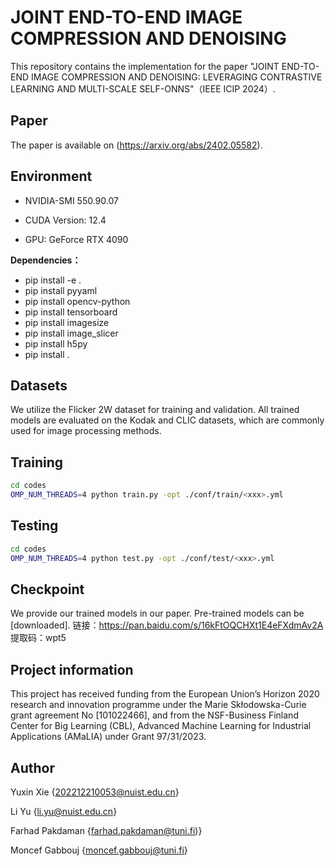 # JOINT END-TO-END IMAGE COMPRESSION AND DENOISING

This repository contains the implementation for the paper "JOINT END-TO-END IMAGE COMPRESSION AND DENOISING: LEVERAGING CONTRASTIVE LEARNING AND MULTI-SCALE SELF-ONNS"（IEEE ICIP 2024）.

## Paper
The paper is available on (https://arxiv.org/abs/2402.05582). 

## **Environment**

* NVIDIA-SMI 550.90.07
  
* CUDA Version: 12.4
  
* GPU: GeForce RTX 4090

**Dependencies：**

* pip install -e .
* pip install pyyaml
* pip install opencv-python
* pip install tensorboard
* pip install imagesize
* pip install image_slicer
* pip install h5py
* pip install .

## Datasets

We utilize the Flicker 2W dataset for training and validation. All trained models are evaluated on the Kodak and CLIC datasets, which are commonly used for image processing methods.

## Training
```bash
cd codes
OMP_NUM_THREADS=4 python train.py -opt ./conf/train/<xxx>.yml
```

## Testing
```bash
cd codes
OMP_NUM_THREADS=4 python test.py -opt ./conf/test/<xxx>.yml
```

## Checkpoint

We provide our trained models in our paper. Pre-trained models can be [downloaded]. 链接：https://pan.baidu.com/s/16kFtOQCHXt1E4eFXdmAv2A  提取码：wpt5

## 

## Project information
This project has received funding from the European Union’s Horizon 2020 research and innovation programme under the Marie Skłodowska-Curie grant agreement No [101022466], and from the NSF-Business Finland Center for Big Learning (CBL), Advanced Machine Learning for Industrial Applications (AMaLIA) under Grant 97/31/2023.


## Author

Yuxin Xie {202212210053@nuist.edu.cn}

Li Yu {li.yu@nuist.edu.cn}

Farhad Pakdaman {farhad.pakdaman@tuni.fi)}

Moncef Gabbouj {moncef.gabbouj@tuni.fi}
